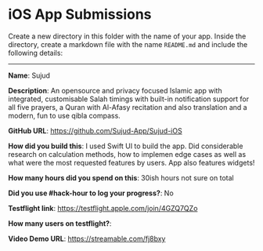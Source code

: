 # iOS App Submissions

Create a new directory in this folder with the name of your app. Inside the directory, create a markdown file with the name `README.md` and include the following details:

---

**Name**: Sujud

**Description**: An opensource and privacy focused Islamic app with integrated, customisable Salah timings with built-in notification support for all five prayers, a Quran with Al-Afasy recitation and also translation and a modern, fun to use qibla compass.

**GitHub URL**: https://github.com/Sujud-App/Sujud-iOS

**How did you build this**: I used Swift UI to build the app. Did considerable research on calculation methods, how to implemen edge cases as well as what were the most requested features by users. App also features widgets!

**How many hours did you spend on this**: 30ish hours not sure on total

**Did you use #hack-hour to log your progress?**: No

**Testflight link**: https://testflight.apple.com/join/4GZQ7QZo

**How many users on testflight?**: 

**Video Demo URL**: https://streamable.com/fj8bxy
